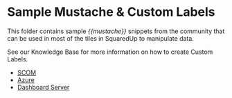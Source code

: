 # Sample Mustache & Custom Labels

This folder contains sample _{{mustache}}_ snippets from the community that can be used in most of the tiles in SquaredUp to manipulate data.

See our Knowledge Base for more information on how to create Custom Labels.

 - [SCOM](https://support.squaredup.com/hc/en-us/articles/360019291597)
 - [Azure](https://support.squaredup.com/hc/en-us/articles/360020261157)
 - [Dashboard Server](https://support.squaredup.com/hc/en-us/articles/4402410298385)
